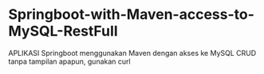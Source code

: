 # Springboot-with-Maven-access-to-MySQL-RestFull
APLIKASI Springboot menggunakan Maven dengan akses ke MySQL CRUD tanpa tampilan apapun, gunakan curl

